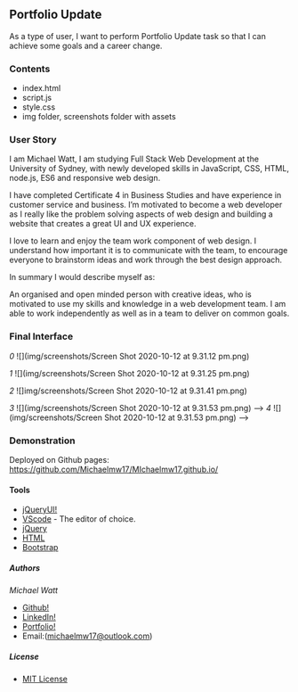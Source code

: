 ## Portfolio Update

As a type of user, I want to perform Portfolio Update task so that I can achieve some goals and a career change.

### Contents

- index.html
- script.js
- style.css
- img folder, screenshots folder with assets

### User Story

I am Michael Watt, I am studying Full Stack Web Development at the University of Sydney, with newly developed skills in JavaScript, CSS, HTML, node.js, ES6 and responsive web design. 

I have completed Certificate 4 in Business Studies and have experience in customer service and business. I’m motivated to become a web developer as I really like the problem solving aspects of web design and building a website that creates a great UI and UX experience. 

I love to learn and enjoy the team work component of web design. I understand how important it is to communicate with the team, to encourage everyone to brainstorm ideas and work through the best design approach.

In summary I would describe myself as:

An organised and open minded person with creative ideas, who is motivated to use my skills and knowledge in a web development team. I am able to work independently as well as in a team to deliver on common goals.

<!-- ### Design Phase -->


### Final Interface
<!-- 
_Initial landing page with fixed navbar_
<!-- ![](img/landing_page.JPG) -->

_0_
![](img/screenshots/Screen Shot 2020-10-12 at 9.31.12 pm.png)

_1_
![](img/screenshots/Screen Shot 2020-10-12 at 9.31.25 pm.png)

_2_
![]img/screenshots/Screen Shot 2020-10-12 at 9.31.41 pm.png)

_3_
![](img/screenshots/Screen Shot 2020-10-12 at 9.31.53 pm.png) -->
_4_
![](img/screenshots/Screen Shot 2020-10-12 at 9.31.53 pm.png) -->

### Demonstration

Deployed on Github pages: https://github.com/Michaelmw17/MIchaelmw17.github.io/

#### Tools

- [jQueryUI!](https://jqueryui.com/autocomplete/)
- [VScode](https://code.visualstudio.com/) - The editor of choice.
- [jQuery](https://api.jquery.com/)
- [HTML](https://developer.mozilla.org/en-US/docs/Web/HTML)
- [Bootstrap](https://getbootstrap.com/)

##### Authors

_Michael Watt_

- [Github!](https://github.com/Michaelmw17)
- [LinkedIn!](https://www.linkedin.com/in/michael-watt-6a76961b3/)
- [Portfolio!](http://michaelmw17.github.io/)
- Email:(michaelmw17@outlook.com)

##### License 

- [MIT License](https://github.com/Michaelmw17/MIchaelmw17.github.io/blob/master/LICENSE)
